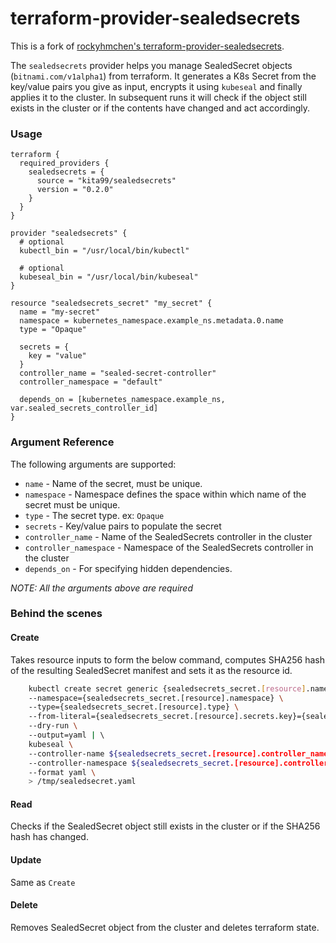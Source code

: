 terraform-provider-sealedsecrets
================================

This is a fork of [rockyhmchen's terraform-provider-sealedsecrets](https://github.com/rockyhmchen/terraform-provider-sealedsecrets).

The `sealedsecrets` provider helps you manage SealedSecret objects (`bitnami.com/v1alpha1`) from terraform. It generates a
K8s Secret from the key/value pairs you give as input, encrypts it using `kubeseal` and finally applies it to the cluster.
In subsequent runs it will check if the object still exists in the cluster or if the contents have changed and act accordingly.


### Usage

```HCL
terraform {
  required_providers {
    sealedsecrets = {
      source = "kita99/sealedsecrets"
      version = "0.2.0"
    }
  }
}

provider "sealedsecrets" {
  # optional
  kubectl_bin = "/usr/local/bin/kubectl"

  # optional
  kubeseal_bin = "/usr/local/bin/kubeseal"
}

resource "sealedsecrets_secret" "my_secret" {
  name = "my-secret"
  namespace = kubernetes_namespace.example_ns.metadata.0.name
  type = "Opaque"

  secrets = {
    key = "value"
  }
  controller_name = "sealed-secret-controller"
  controller_namespace = "default"

  depends_on = [kubernetes_namespace.example_ns, var.sealed_secrets_controller_id]
}
```

### Argument Reference

The following arguments are supported:
- `name` - Name of the secret, must be unique.
- `namespace` - Namespace defines the space within which name of the secret must be unique.
- `type` -  The secret type. ex: `Opaque`
- `secrets` - Key/value pairs to populate the secret
- `controller_name` - Name of the SealedSecrets controller in the cluster
- `controller_namespace` - Namespace of the SealedSecrets controller in the cluster
- `depends_on` - For specifying hidden dependencies.

*NOTE: All the arguments above are required*


### Behind the scenes

#### Create

Takes resource inputs to form the below command, computes SHA256 hash of the resulting SealedSecret manifest and sets it as the resource id.

```bash
    kubectl create secret generic {sealedsecrets_secret.[resource].name} \    
    --namespace={sealedsecrets_secret.[resource].namespace} \    
    --type={sealedsecrets_secret.[resource].type} \    
    --from-literal={sealedsecrets_secret.[resource].secrets.key}={sealedsecrets_secret.[resource].secrets.value} \ # line repeated for each key/value pair
    --dry-run \    
    --output=yaml | \    
    kubeseal \    
    --controller-name ${sealedsecrets_secret.[resource].controller_name} \    
    --controller-namespace ${sealedsecrets_secret.[resource].controller_namespace} \    
    --format yaml \
    > /tmp/sealedsecret.yaml
```


#### Read

Checks if the SealedSecret object still exists in the cluster or if the SHA256 hash has changed.


#### Update

Same as `Create`


#### Delete

Removes SealedSecret object from the cluster and deletes terraform state.
